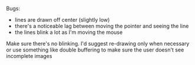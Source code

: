 Bugs: 
- lines are drawn off center (slightly low)
- there's a noticeable lag between moving the pointer and seeing the line
- the lines blink a lot as I'm moving the mouse

Make sure there's no blinking. I'd suggest re-drawing only when necessary or use something like double buffering to make sure the user doesn't see incomplete images
